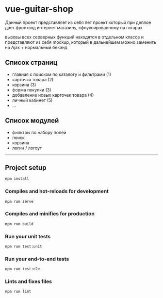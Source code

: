 # vue-guitar-shop

Данный проект представляет из себя пет проект
который при деплое дает фронтэнд интернет магазину, сфоуксированному на гитарах

вызовы всех серверных функций находятся в отдельном классе и представляют из себя mockup,
который в дальнейшем можно заменить на Ajax + нормальный бекэнд

## Список страниц

- главная с поиском по каталогу и фильтрами (1)
- карточка товара (2)
- корзина (3)
- форма покупки (3)
- добавление новых карточек товара (4)
- личный кабинет (5)
- ...

## Список модулей

- фильтры по набору полей
- поиск
- корзина
- логин / логоут

---

## Project setup

```cmd
npm install
```

### Compiles and hot-reloads for development

```cmd
npm run serve
```

### Compiles and minifies for production

```cmd
npm run build
```

### Run your unit tests

```cmd
npm run test:unit
```

### Run your end-to-end tests

```cmd
npm run test:e2e
```

### Lints and fixes files

```cmd
npm run lint
```
